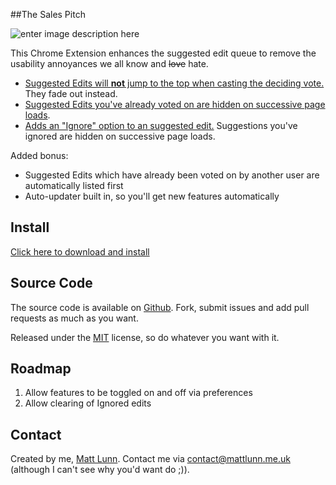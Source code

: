 ##The Sales Pitch

![enter image description here][1]

This Chrome Extension enhances the suggested edit queue to remove the usability annoyances we all know and <s>love</s> hate.

 - [Suggested Edits will **not** jump to the top when casting the deciding vote.][2] They fade out instead.
 - [Suggested Edits you've already voted on are hidden on successive page loads][3].
 - [Adds an "Ignore" option to an suggested edit.][4] Suggestions you've ignored are hidden on successive page loads.

Added bonus:

 - Suggested Edits which have already been voted on by another user are automatically listed first
 - Auto-updater built in, so you'll get new features automatically

## Install

[Click here to download and install][5]

## Source Code

The source code is available on [Github](https://github.com/mattlunn/se-edit-queue/). Fork, submit issues and add pull requests as much as you want.

Released under the [MIT](http://en.wikipedia.org/wiki/MIT_License) license, so do whatever you want with it.

## Roadmap

 1. Allow features to be toggled on and off via preferences
 2. Allow clearing of Ignored edits

## Contact

Created by me, [Matt Lunn][6]. Contact me via contact@mattlunn.me.uk (although I can't see why  you'd want do ;)).


  [1]: http://i.stack.imgur.com/pAiHt.png
  [2]: http://meta.stackoverflow.com/questions/96426/ui-annoyances-in-the-suggested-edit-review-on-stack-overflow
  [3]: http://meta.stackoverflow.com/questions/97920/can-the-suggested-edit-page-not-show-the-edits-youve-already-voted-on
  [4]: http://meta.stackoverflow.com/questions/84102/add-ignore-button-to-suggested-edits
  [5]: https://github.com/downloads/mattlunn/se-edit-queue/latest.crx
  [6]: http://mattlunn.me.uk